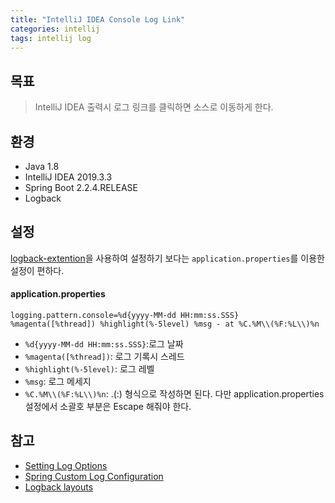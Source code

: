 ```yaml
---
title: "IntelliJ IDEA Console Log Link"
categories: intellij
tags: intellij log
---
```


## 목표
> IntelliJ IDEA 출력시 로그 링크를 클릭하면 소스로 이동하게 한다.

## 환경
- Java 1.8
- IntelliJ IDEA 2019.3.3
- Spring Boot 2.2.4.RELEASE
- Logback

## 설정
[logback-extention](https://github.com/qos-ch/logback-extensions/wiki/Spring)을 사용하여 설정하기 보다는 `application.properties`를
이용한 설정이 편하다.

#### application.properties
```
logging.pattern.console=%d{yyyy-MM-dd HH:mm:ss.SSS} %magenta([%thread]) %highlight(%-5level) %msg - at %C.%M\\(%F:%L\\)%n
```
- `%d{yyyy-MM-dd HH:mm:ss.SSS}`:로그 날짜
- `%magenta([%thread])`: 로그 기록시 스레드
- `%highlight(%-5level)`:  로그 레벨
- `%msg`: 로그 메세지
- `%C.%M\\(%F:%L\\)%n`: <fully-qualified-class-name>.<method-name>(<file-name>:<line-number>) 형식으로 작성하면 된다. 
다만 application.properties 설정에서 소괄호 부분은 Escape 해줘야 한다.

## 참고
- [Setting Log Options](https://www.jetbrains.com/help/idea/setting-log-options.html)
- [Spring Custom Log Configuration](https://docs.spring.io/spring-boot/docs/current/reference/html/spring-boot-features.html#boot-features-custom-log-configuration)
- [Logback layouts](http://logback.qos.ch/manual/layouts.html)
